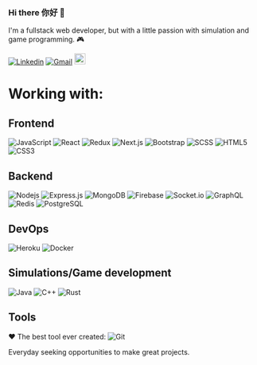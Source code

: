 ### Hi there 你好 👋

I'm a fullstack web developer, but with a little passion with simulation and game programming. 🎮

[![Linkedin](https://img.shields.io/badge/Juan_Carlos-blue?style=flat&logo=Linkedin&logoColor=white)](https://www.linkedin.com/in/juan-carlos-so)
[![Gmail](https://img.shields.io/badge/-Gmail-c14438?style=flat&logo=Gmail&logoColor=white)](mailto:juanksoliveira@gmail.com)
[<img src="https://img.shields.io/github/followers/juanxjk?label=follow&style=social" height="22" title="Follow me" />](https://github.com/juanxjk) 

# Working with:
## Frontend
![JavaScript](https://img.shields.io/badge/-JavaScript-222222?style=flat&logo=javascript)
![React](https://img.shields.io/badge/-React-222222?style=flat&logo=react)
![Redux](https://img.shields.io/badge/-Redux-222222?style=flat&logo=Redux)
![Next.js](https://img.shields.io/badge/-Next-222222?style=flat&logo=Next.js)
![Bootstrap](https://img.shields.io/badge/-Bootstrap-222222?style=flat&logo=bootstrap)
![SCSS](https://img.shields.io/badge/-SCSS-222222?style=flat&logo=SASS)
![HTML5](https://img.shields.io/badge/-HTML5-222222?style=flat&logo=html5&logoColor=white)
![CSS3](https://img.shields.io/badge/-CSS3-222222?style=flat&logo=css3)

## Backend
![Nodejs](https://img.shields.io/badge/-Nodejs-222222?style=flat&logo=Node.js)
![Express.js](https://img.shields.io/badge/-Express-222222?style=flat&logo=expressjs)
![MongoDB](https://img.shields.io/badge/-MongoDB-222222?style=flat&logo=mongodb)
![Firebase](https://img.shields.io/badge/-Firebase-222222?style=flat&logo=Firebase)
![Socket.io](https://img.shields.io/badge/-Socket-222222?style=flat&logo=socket.io)
![GraphQL](https://img.shields.io/badge/-GraphQL-222222?style=flat&logo=graphql&logoColor=ffffff)
![Redis](https://img.shields.io/badge/-Redis-222222?style=flat&logo=redis&logoColor=ffffff)
![PostgreSQL](https://img.shields.io/badge/-PostgreSQL-222222?style=flat&logo=postgresql)

## DevOps
![Heroku](https://img.shields.io/badge/-Heroku-222222?style=flat&logo=heroku)
![Docker](https://img.shields.io/badge/-Docker-222222?style=flat&logo=docker)

## Simulations/Game development
![Java](http://img.shields.io/badge/-Java-222222?style=flat&logo=java&logoColor=ffffff)
![C++](https://img.shields.io/badge/-C-222222?style=flat&logo=c)
![Rust](https://img.shields.io/badge/-Rust-222222?style=flat&logo=rust)

## Tools
♥ The best tool ever created: ![Git](https://img.shields.io/badge/-Git-black?style=flat&logo=git)

Everyday seeking opportunities to make great projects.
